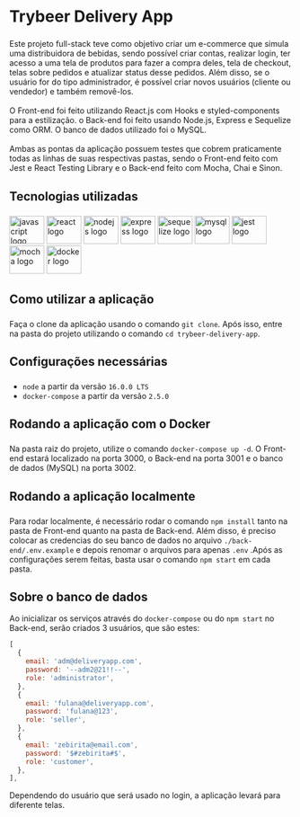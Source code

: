 <h1 align="left">Trybeer Delivery App</h1>

###

<p align="left">Este projeto full-stack teve como objetivo criar um e-commerce que simula uma distribuidora de bebidas, sendo possível criar contas, realizar login, ter acesso a uma tela de produtos para fazer a compra deles, tela de checkout, telas sobre pedidos e atualizar status desse pedidos. Além disso, se o usuário for do tipo administrador, é possível criar novos usuários (cliente ou vendedor) e também removê-los.<br><br>O Front-end foi feito utilizando React.js com Hooks e styled-components para a estilização. o Back-end foi feito usando Node.js, Express e Sequelize como ORM. O banco de dados utilizado foi o MySQL.<br><br>Ambas as pontas da aplicação possuem testes que cobrem praticamente todas as linhas de suas respectivas pastas, sendo o Front-end feito com Jest e React Testing Library e o Back-end feito com Mocha, Chai e Sinon.</p>

###

<h2 align="left">Tecnologias utilizadas</h2>

###

<div align="left">
  <img src="https://cdn.jsdelivr.net/gh/devicons/devicon/icons/javascript/javascript-original.svg" height="50" width="62" alt="javascript logo"  />
  <img src="https://cdn.jsdelivr.net/gh/devicons/devicon/icons/react/react-original.svg" height="50" width="62" alt="react logo"  />
  <img src="https://cdn.jsdelivr.net/gh/devicons/devicon/icons/nodejs/nodejs-original.svg" height="50" width="62" alt="nodejs logo"  />
  <img src="https://cdn.jsdelivr.net/gh/devicons/devicon/icons/express/express-original.svg" height="50" width="62" alt="express logo"  />
  <img src="https://cdn.jsdelivr.net/gh/devicons/devicon/icons/sequelize/sequelize-original.svg" height="50" width="62" alt="sequelize logo"  />
  <img src="https://cdn.jsdelivr.net/gh/devicons/devicon/icons/mysql/mysql-original.svg" height="50" width="62" alt="mysql logo"  />
  <img src="https://cdn.jsdelivr.net/gh/devicons/devicon/icons/jest/jest-plain.svg" height="50" width="62" alt="jest logo"  />
  <img src="https://cdn.jsdelivr.net/gh/devicons/devicon/icons/mocha/mocha-plain.svg" height="50" width="62" alt="mocha logo"  />
  <img src="https://cdn.jsdelivr.net/gh/devicons/devicon/icons/docker/docker-original-wordmark.svg" height="50" width="62" alt="docker logo"  />
</div>

###

<h2 align="left">Como utilizar a aplicação</h2>

###

Faça o clone da aplicação usando o comando `git clone`. Após isso, entre na pasta do projeto utilizando o comando `cd trybeer-delivery-app`.

###

<h2 align="left">Configurações necessárias</h2>

###

- `node` a partir da versão `16.0.0 LTS`
- `docker-compose` a partir da versão `2.5.0`

###

<h2 align="left">Rodando a aplicação com o Docker</h2>

###

Na pasta raiz do projeto, utilize o comando `docker-compose up -d`. O Front-end estará localizado na porta 3000, o Back-end na porta 3001 e o banco de dados (MySQL) na porta 3002.

###

<h2 align="left">Rodando a aplicação localmente</h2>

###

Para rodar localmente, é necessário rodar o comando `npm install` tanto na pasta de Front-end quanto na pasta de Back-end. Além disso, é preciso colocar as credencias do seu banco de dados no arquivo `./back-end/.env.example` e depois renomar o arquivos para apenas `.env` .Após as configurações serem feitas, basta usar o comando `npm start` em cada pasta.

###

<h2 align="left">Sobre o banco de dados</h2>

Ao inicializar os serviços através do `docker-compose` ou do `npm start` no Back-end, serão criados 3 usuários, que são estes:

```JavaScript
[
  {
    email: 'adm@deliveryapp.com',
    password: '--adm2@21!!--',
    role: 'administrator',
  },
  {
    email: 'fulana@deliveryapp.com',
    password: 'fulana@123',
    role: 'seller',
  },
  {
    email: 'zebirita@email.com',
    password: '$#zebirita#$',
    role: 'customer',
  },
],
```

Dependendo do usuário que será usado no login, a aplicação levará para diferente telas.
